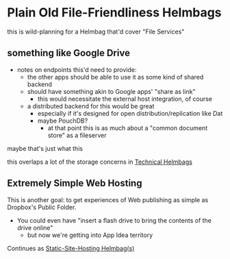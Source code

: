 # Plain Old File-Friendliness Helmbags

this is wild-planning for a Helmbag that'd cover "File Services"

## something like Google Drive

- notes on endpoints this'd need to provide:
  - the other apps should be able to use it as some kind of shared backend
  - should have something akin to Google apps' "share as link"
    - this would necessitate the external host integration, of course
  - a distributed backend for this would be great
    - especially if it's designed for open distribution/replication like Dat
    - maybe PouchDB?
      - at that point this is as much about a "common document store" as a fileserver

maybe that's just what this

this overlaps a lot of the storage concerns in [Technical Helmbags](50d3955e-9f45-40d8-8664-c288f63db8fb.md)

## Extremely Simple Web Hosting

This is another goal: to get experiences of Web publishing as simple as Dropbox's Public Folder.

- You could even have "insert a flash drive to bring the contents of the drive online"
  - but now we're getting into App Idea territory

Continues as [Static-Site-Hosting Helmbag(s)](80cdaafa-9d29-41e0-9131-4346f36dc040.md)
